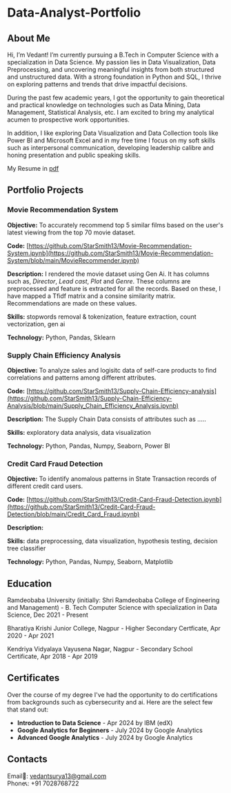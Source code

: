 # Data-Analyst-Portfolio
## About Me
Hi, I’m Vedant! I’m currently pursuing a B.Tech in Computer Science with a specialization in Data Science. My passion lies in Data Visualization, Data Preprocessing, and uncovering meaningful insights from both structured and unstructured data. With a strong foundation in Python and SQL, I thrive on exploring patterns and trends that drive impactful decisions.

During the past few academic years, I got the opportunity to gain theoretical and practical knowledge on technologies such as Data Mining, Data Management, Statistical Analysis, etc. I am excited to bring my analytical acumen to prospective work opportunities.

In addition, I like exploring Data Visualization and Data Collection tools like Power BI and Microsoft Excel and in my free time I focus on my soft skills such as interpersonal communication, developing leadership calibre and honing presentation and public speaking skills.

My Resume in [pdf](https://github.com/StarSmith13/Data-Analyst-Portfolio/blob/main/Vedant%20Suryawanshi.pdf)

## Portfolio Projects
### Movie Recommendation System
**Objective:** To accurately recommend top 5 similar films based on the user's latest viewing from the top 70 movie dataset.

**Code:** [https://github.com/StarSmith13/Movie-Recommendation-System.ipynb](https://github.com/StarSmith13/Movie-Recommendation-System/blob/main/MovieRecommender.ipynb)

**Description:** I rendered the movie dataset using Gen Ai. It has columns such as, *Director*, *Lead cast*, *Plot* and *Genre*. These columns are preprocessed and feature is extracted for all the records. Based on these, I have mapped a Tfidf matrix and a consine similarity matrix. Recommendations are made on these values.

**Skills:** stopwords removal & tokenization, feature extraction, count vectorization, gen ai

**Technology:** Python, Pandas, Sklearn


### Supply Chain Efficiency Analysis
**Objective:** To analyze sales and logisitc data of self-care products to find correlations and patterns among different attributes.

**Code:** [https://github.com/StarSmith13/Supply-Chain-Efficiency-analysis](https://github.com/StarSmith13/Supply-Chain-Efficiency-Analysis/blob/main/Supply_Chain_Efficiency_Analysis.ipynb)

**Description:** The Supply Chain Data consists of attributes such as .....

**Skills:** exploratory data analysis, data visualization

**Technology:** Python, Pandas, Numpy, Seaborn, Power BI

### Credit Card Fraud Detection
**Objective:** To identify anomalous patterns in State Transaction records of different credit card users.

**Code:** [https://github.com/StarSmith13/Credit-Card-Fraud-Detection.ipynb](https://github.com/StarSmith13/Credit-Card-Fraud-Detection/blob/main/Credit_Card_Fraud.ipynb)

**Description:** 

**Skills:** data preprocessing, data visualization, hypothesis testing, decision tree classifier

**Technology:** Python, Pandas, Numpy, Seaborn, Matplotlib


## Education
Ramdeobaba University (initially: Shri Ramdeobaba College of Engineering and Management) - B. Tech Computer Science with specialization in Data Science, Dec 2021 - Present

Bharatiya Krishi Junior College, Nagpur - Higher Secondary Certficate, Apr 2020 - Apr 2021

Kendriya Vidyalaya Vayusena Nagar, Nagpur - Secondary School Certificate, Apr 2018 - Apr 2019

## Certificates
Over the course of my degree I've had the opportunity to do certifications from backgrounds such as cybersecurity and ai. Here are the select few that stand out:
* **Introduction to Data Science** - Apr 2024 by IBM (edX)
* **Google Analytics for Beginners** - July 2024 by Google Analytics
* **Advanced Google Analytics** - July 2024 by Google Analytics

## Contacts
Email📧: vedantsurya13@gmail.com\
Phone📞: +91 7028768722


 
